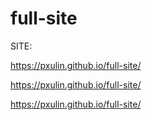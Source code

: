 # full-site
SITE:

https://pxulin.github.io/full-site/

https://pxulin.github.io/full-site/

https://pxulin.github.io/full-site/
